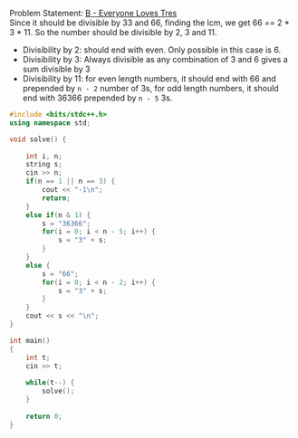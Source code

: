 Problem Statement: [B - Everyone Loves Tres](https://codeforces.com/problemset/problem/2035/B)
<br>
Since it should be divisible by 33 and 66, finding the lcm, we get 66 == 2 * 3 * 11. So the number should be divisible by 2, 3 and 11. 
<br>
+ Divisibility by 2: should end with even. Only possible in this case is 6.
+ Divisibility by 3: Always divisible as any combination of 3 and 6 gives a sum divisible by 3
+ Divisibility by 11: for even length numbers, it should end with 66 and prepended by `n - 2` number of 3s, for odd length numbers, it should end with 36366 prepended by `n - 5` 3s.
```cpp
#include <bits/stdc++.h>
using namespace std;

void solve() {
    
    int i, n;
    string s;
    cin >> n;
    if(n == 1 || n == 3) {
        cout << "-1\n";
        return;
    }
    else if(n & 1) {
        s = "36366";
        for(i = 0; i < n - 5; i++) {
            s = "3" + s;
        }
    }
    else {
        s = "66";
        for(i = 0; i < n - 2; i++) {
            s = "3" + s;
        }
    }
    cout << s << "\n";
}

int main() 
{
    int t;
    cin >> t;
    
    while(t--) {
        solve();
    }
    
    return 0;
}

```
